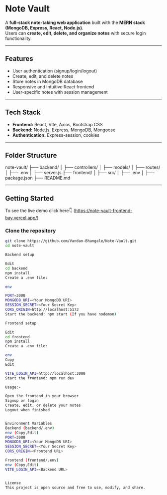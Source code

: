 # Note Vault

A **full-stack note-taking web application** built with the **MERN stack (MongoDB, Express, React, Node.js)**.  
Users can **create, edit, delete, and organize notes** with secure login functionality.

---

## Features

- User authentication (signup/login/logout)
- Create, edit, and delete notes
- Store notes in MongoDB database
- Responsive and intuitive React frontend
- User-specific notes with session management

---

## Tech Stack

- **Frontend:** React, Vite, Axios, Bootstrap CSS
- **Backend:** Node.js, Express, MongoDB, Mongoose
- **Authentication:** Express-session, cookies

---

## Folder Structure

note-vault/
├── backend/
│ ├── controllers/
│ ├── models/
│ ├── routes/
│ ├── .env
│ ├── server.js
├── frontend/
│ ├── src/
│ ├── .env
│ ├── package.json
├── README.md

---

## Getting Started
To see the live demo click here👇
(https://note-vault-frontend-bay.vercel.app/)

### Clone the repository

```bash
git clone https://github.com/Vandan-Bhangale/Note-Vault.git
cd note-vault

Backend setup

Edit
cd backend
npm install
Create a .env file:

env

PORT=3000
MONGODB_URI=<Your MongoDB URI>
SESSION_SECRET=<Your Secret Key>
CORS_ORIGIN=http://localhost:5173
Start the backend: npm start (If you have nodemon)

Frontend setup

Edit
cd frontend
npm install
Create a .env file:

env
Copy
Edit

VITE_LOGIN_API=http://localhost:3000
Start the frontend: npm run dev

Usage:-

Open the frontend in your browser
Signup or login
Create, edit, or delete your notes
Logout when finished


Environment Variables
Backend (backend/.env)
env (Copy,Edit)
PORT=3000
MONGODB_URI=<Your MongoDB URI>
SESSION_SECRET=<Your Secret Key>
CORS_ORIGIN=<Frontend URL>

Frontend (frontend/.env)
env (Copy,Edit)
VITE_LOGIN_API=<Backend URL>


License
This project is open source and free to use, modify, and share.
